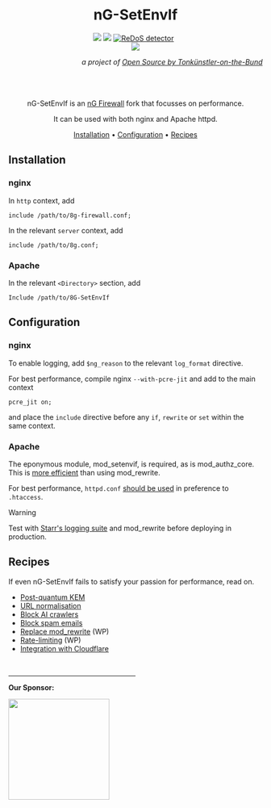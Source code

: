 <div align="center">

# nG-SetEnvIf
![](https://img.shields.io/badge/nginx-1.27.2-009639?logo=nginx&logoColor=white)
![](https://img.shields.io/badge/Apache-2.4.62-D22128?logo=Apache&logoColor=white)
[![ReDoS detector](https://github.com/t18d/nG-SetEnvIf/actions/workflows/redos-detector.yml/badge.svg?branch=staging)](https://github.com/t18d/nG-SetEnvIf/actions/workflows/redos-detector.yml)
&nbsp;  
[![](https://custom-icon-badges.demolab.com/badge/Perishable%20Press-8G%20v1.3-dd6d0b.svg?logo=perishable-press)](https://perishablepress.com/8g-firewall/)
<p align="right"><em>a project of <a href="https://t18d.github.io/">Open Source by Tonkünstler-on-the-Bund</a></em></p>

&nbsp;  
&nbsp;  
&nbsp;  
nG-SetEnvIf is an [nG Firewall](https://perishablepress.com/ng-firewall/) fork that focusses on performance.

It can be used with both nginx and Apache httpd.

[Installation](#installation) •
[Configuration](#configuration) •
[Recipes](#recipes)

</div>

## Installation

### nginx

In `http` context, add

```Nginx
include /path/to/8g-firewall.conf;
```

In the relevant `server` context, add
```Nginx
include /path/to/8g.conf;
```

### Apache

In the relevant `<Directory>` section, add
```ApacheConf
Include /path/to/8G-SetEnvIf
```

## Configuration

### nginx

To enable logging, add `$ng_reason` to the relevant `log_format` directive.

For best performance, compile nginx `--with-pcre-jit` and add to the main context

```Nginx
pcre_jit on;
```
and place the `include` directive before any `if`, `rewrite` or `set` within the same context.

### Apache

The eponymous module, mod_setenvif, is required, as is mod_authz_core. This is [more efficient](https://httpd.apache.org/docs/trunk/rewrite/avoid.html) than using mod_rewrite.

For best performance, `httpd.conf` [should be used](https://httpd.apache.org/docs/trunk/howto/htaccess.html#when) in preference to `.htaccess`.

> [!WARNING]
> Test with [Starr's logging suite](https://perishablepress.com/ng-firewall-logging/) and mod_rewrite before deploying in production.

## Recipes

If even nG-SetEnvIf fails to satisfy your passion for performance, read on.

- [Post-quantum KEM](https://github.com/t18d/nG-SetEnvIf/wiki/Recipes#post-quantum-kem)
- [URL normalisation](https://github.com/t18d/nG-SetEnvIf/wiki/Recipes#url-normalisation)
- [Block AI crawlers](https://github.com/t18d/nG-SetEnvIf/wiki/Recipes#ai-crawlers)
- [Block spam emails](https://github.com/t18d/nG-SetEnvIf/wiki/Recipes#spam-emails)
- [Replace mod_rewrite](https://github.com/t18d/nG-SetEnvIf/wiki/Recipes#disable-mod_rewrite-altogether) (WP)
- [Rate-limiting](https://github.com/t18d/nG-SetEnvIf/wiki/Recipes#rate-limit-404s) (WP)
- [Integration with Cloudflare](https://github.com/t18d/nG-SetEnvIf/wiki/Recipes#cloudflare)

&nbsp;  
<hr width="50%">

**Our Sponsor:**

<a href="https://tuta.com"><img src="https://github.com/t18d/nG-SetEnvIf/assets/130416721/8d560367-f84b-478b-a9c9-ef1c1dc6331c" width="200"></a>

